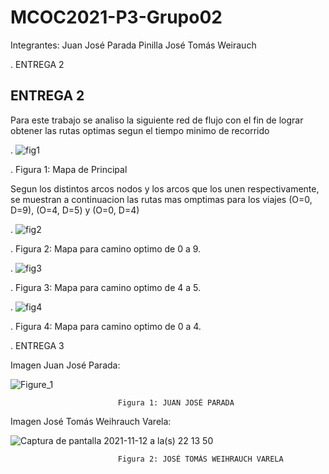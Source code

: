 # MCOC2021-P3-Grupo02

Integrantes:
Juan José Parada Pinilla
José Tomás Weirauch




.                                                            ENTREGA 2
                                                                 

ENTREGA 2
-----------------------------------------------------

Para este trabajo se analiso la siguiente red de flujo con el fin de lograr obtener 
las rutas optimas segun el tiempo minimo de recorrido


                                                                 
.                        ![fig1](https://user-images.githubusercontent.com/88350743/141019547-a7c0e56e-ebe8-4402-9a39-e2755e69b7af.png)

.                                  Figura 1: Mapa de Principal
                                             

Segun los distintos arcos nodos y los arcos que los unen respectivamente, se muestran
a continuacion las rutas mas omptimas para los viajes (O=0, D=9), (O=4, D=5) y (O=0, D=4)    

.                         ![fig2](https://user-images.githubusercontent.com/88350743/141019549-62bfc4e9-74f6-4eef-b4fe-dafe4ce413b7.png)

.                                  Figura 2: Mapa para camino optimo de 0 a 9.


                                            
                                            
.                         ![fig3](https://user-images.githubusercontent.com/88350743/141019550-71c62ae0-3f76-4c87-925c-bb911462552a.png)

.                                  Figura 3: Mapa para camino optimo de 4 a 5.
                                            
                                            
.                         ![fig4](https://user-images.githubusercontent.com/88350743/141019551-7a65e826-0ebf-4120-ac6c-8384c463603b.png)
   
.                                  Figura 4: Mapa para camino optimo de 0 a 4.



.                                                     ENTREGA 3

Imagen Juan José Parada:


![Figure_1](https://user-images.githubusercontent.com/88350743/141524621-c9bd59ca-7948-4ae5-b9b3-5b6f77fd5940.png)


                            Figura 1: JUAN JOSÉ PARADA

Imagen José Tomás Weihrauch Varela:

![Captura de pantalla 2021-11-12 a la(s) 22 13 50](https://user-images.githubusercontent.com/88339852/141600194-1800d54d-a3a3-4b38-8a82-303f217cae7f.png)

                            Figura 2: JOSÉ TOMÁS WEIHRAUCH VARELA
